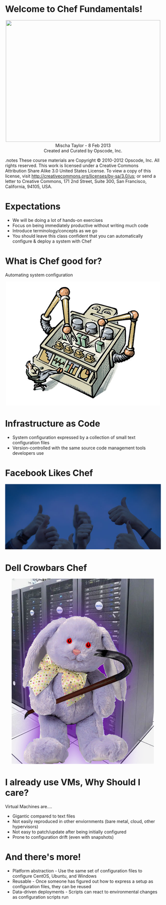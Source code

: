 # Welcome to Chef Fundamentals!

<center><img src="../images/oc-chef-logo.png" height="394" width="500" /></center>

<center>Mischa Taylor - 8 Feb 2013</center>

<center>Created and Curated by Opscode, Inc.</center>

.notes These course materials are Copyright © 2010-2012 Opscode,
Inc. All rights reserved.  This work is licensed under a Creative
Commons Attribution Share Alike 3.0 United States License. To view a
copy of this license, visit
http://creativecommons.org/licenses/by-sa/3.0/us; or send a letter to
Creative Commons, 171 2nd Street, Suite 300, San Francisco,
California, 94105, USA.

# Expectations

* We will be doing a lot of hands-on exercises
* Focus on being immediately productive without writing much code
* Introduce terminology/concepts as we go
* You should leave this class confident that you can automatically configure & deploy a system with Chef

# What is Chef good for?

Automating system configuration

<center><img src="../images/automate.png"/></center>

# Infrastructure as Code

* System configuration expressed by a collection of small text configuration files
* Version-controlled with the same source code management tools developers use

# Facebook Likes Chef

<center><img src="../images/facebook-likes-opscode-and-private-chef.jpeg"/></center>

# Dell Crowbars Chef

<center><img src="../images/crowbar.png" width="462" height="600"/></center>

# I already use VMs, Why Should I care?

Virtual Machines are....

* Gigantic compared to text files
* Not easily reproduced in other enviornments (bare metal, cloud, other hypervisors)
* Not easy to patch/update after being initially configured
* Prone to configuration drift (even with snapshots)

# And there's more!

* Platform abstraction - Use the same set of configuration files to configure CentOS, Ubuntu, and Windows
* Reusable - Once someone has figured out how to express a setup as configuration files, they can be reused
* Data-driven deployments - Scripts can react to environmental changes as configuration scripts run
